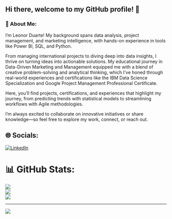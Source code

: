 ## Hi there, welcome to my GitHub profile! 👋
### 💫 About Me:
I’m Leonor Duarte! My background spans data analysis, project management, and marketing intelligence, with hands-on experience in tools like Power BI, SQL, and Python.

From managing international projects to diving deep into data insights, I thrive on turning ideas into actionable solutions. My educational journey in Data-Driven Marketing and Management equipped me with a blend of creative problem-solving and analytical thinking, which I’ve honed through real-world experiences and certifications like the IBM Data Science Specialization and Google Project Management Professional Certificate.

Here, you’ll find projects, certifications, and experiences that highlight my journey, from predicting trends with statistical models to streamlining workflows with Agile methodologies.

I’m always excited to collaborate on innovative initiatives or share knowledge—so feel free to explore my work, connect, or reach out. 


## 🌐 Socials:
[![LinkedIn](https://img.shields.io/badge/LinkedIn-%230077B5.svg?logo=linkedin&logoColor=white)](https://linkedin.com/in/https://www.linkedin.com/in/a-leonor-duarte/) 



# 📊 GitHub Stats:
![](https://github-readme-stats.vercel.app/api?username=leonorduarte&theme=date_night&hide_border=false&include_all_commits=false&count_private=false)<br/>
![](https://github-readme-streak-stats.herokuapp.com/?user=leonorduarte&theme=date_night&hide_border=false)<br/>
![](https://github-readme-stats.vercel.app/api/top-langs/?username=leonorduarte&theme=date_night&hide_border=false&include_all_commits=false&count_private=false&layout=compact)

---
[![](https://visitcount.itsvg.in/api?id=leonorduarte&icon=0&color=0)](https://visitcount.itsvg.in)

